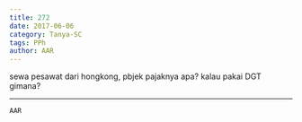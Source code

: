 ```yaml
---
title: 272
date: 2017-06-06
category: Tanya-SC
tags: PPh
author: AAR
---
```


sewa pesawat dari hongkong, pbjek pajaknya apa? kalau pakai DGT gimana?

---



`AAR`

